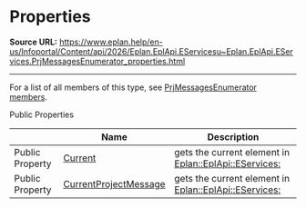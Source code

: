 # Properties

**Source URL:** https://www.eplan.help/en-us/Infoportal/Content/api/2026/Eplan.EplApi.EServicesu~Eplan.EplApi.EServices.PrjMessagesEnumerator_properties.html

---

For a list of all members of this type, see [PrjMessagesEnumerator members](Eplan.EplApi.EServicesu~Eplan.EplApi.EServices.PrjMessagesEnumerator_members.html).

Public Properties

|  | Name | Description |
| --- | --- | --- |
| Public Property | [Current](Eplan.EplApi.EServicesu~Eplan.EplApi.EServices.PrjMessagesEnumerator~Current.html) | gets the current element in [Eplan::EplApi::EServices:](Eplan.EplApi.EServicesu~Eplan.EplApi.EServices.PrjMessagesCollection.html) |
| Public Property | [CurrentProjectMessage](Eplan.EplApi.EServicesu~Eplan.EplApi.EServices.PrjMessagesEnumerator~CurrentProjectMessage.html) | gets the current element in [Eplan::EplApi::EServices:](Eplan.EplApi.EServicesu~Eplan.EplApi.EServices.PrjMessagesCollection.html) |


